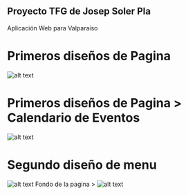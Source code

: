 ## Proyecto TFG de Josep Soler Pla
Aplicación Web para Valparaíso

# Primeros diseños de Pagina
![alt text](https://yuse.ga/ALL.png)
# Primeros diseños de Pagina > Calendario de Eventos
![alt text](https://yuse.ga/sector1.png)
# Segundo diseño de menu
![alt text](https://yuse.ga/secondMenu.png)
Fondo de la pagina > 
![alt text](https://yuse.ga/test%203%20fotos.jpg)